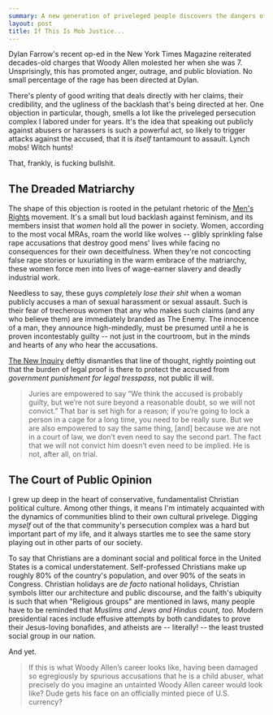 ```yaml
---
summary: A new generation of priveleged people discovers the dangers of being disliked.
layout: post
title: If This Is Mob Justice...
---
```


Dylan Farrow's recent op-ed in the New York Times Magazine reiterated decades-old charges that Woody Allen molested her when she was 7. Unsprisingly, this has promoted anger, outrage, and public bloviation. No small percentage of the rage has been directed at Dylan.

There's plenty of good writing that deals directly with her claims, their credibility, and the ugliness of the backlash that's being directed at her.  One objection in particular, though, smells a lot like the priveleged persecution complex I labored under for years. It's the idea that speaking out publicly against abusers or harassers is such a powerful act, so likely to trigger attacks against the accused, that it is *itself* tantamount to assault. Lynch mobs! Witch hunts!

That, frankly, is fucking bullshit.

## The Dreaded Matriarchy
The shape of this objection is rooted in the petulant rhetoric of the [Men's Rights](http://en.wikipedia.org/wiki/Men%27s_Rights) movement. It's a small but loud backlash against feminism, and its members insist that *women* hold all the power in society. Women, according to the most vocal MRAs, roam the world like wolves -- glibly sprinkling false rape accusations that destroy good mens' lives while facing no consequences for their own deceitfulness. When they're not concocting false rape stories or luxuriating in the warm embrace of the matriarchy, these women force men into lives of wage-earner slavery and deadly industrial work.

Needless to say, these guys *completely lose their shit* when a woman publicly accuses a man of sexual harassment or sexual assault. Such is their fear of trecherous women that any who makes such claims (and any who believe them) are immediately branded as The Enemy. The innocence of a man, they announce high-mindedly, must be presumed until a he is proven incontestably guilty -- not just in the courtroom, but in the minds and hearts of any who hear the accusations.

[The New Inquiry](http://thenewinquiry.com/blogs/zunguzungu/woody-allens-good-name/) deftly dismantles that line of thought, rightly pointing out that the burden of legal proof is there to protect the accused from *government punishment for legal tresspass*, not public ill will.

> Juries are empowered to say “We think the accused is probably guilty, but we’re not sure beyond a reasonable doubt, so we will not convict.” That bar is set high for a reason; if you’re going to lock a person in a cage for a long time, you need to be really sure. But we are also empowered to say the same thing, [and] because we are not in a court of law, we don’t even need to say the second part. The fact that we will not convict him doesn’t even need to be implied. He is not, after all, on trial.

## The Court of Public Opinion



I grew up deep in the heart of conservative, fundamentalist Christian political culture. Among other things, it means I'm intimately acquainted with the dynamics of communities blind to their own cultural privelege. Digging *myself* out of the that community's persecution complex was a hard but important part of my life, and it always startles me to see the same story playing out in other parts of our society.

To say that Christians are a dominant social and political force in the United States is a comical understatement. Self-professed Christians make up roughly 80% of the country's population, and over 90% of the seats in Congress. Christian holidays are *de facto* national holidays, Christian symbols litter our architecture and public discourse, and the faith's ubiquity is such that when "Religious groups" are mentioned in laws, many people have to be reminded that *Muslims and Jews and Hindus count, too.* Modern presidential races include effusive attempts by both candidates to prove their Jesus-loving bonafides, and atheists are -- literally! -- the least trusted social group in our nation.

And yet.



> If this is what Woody Allen’s career looks like, having been damaged so egregiously by spurious accusations that he is a child abuser, what precisely do you imagine an untainted Woody Allen career would look like? Dude gets his face on an officially minted piece of U.S. currency?